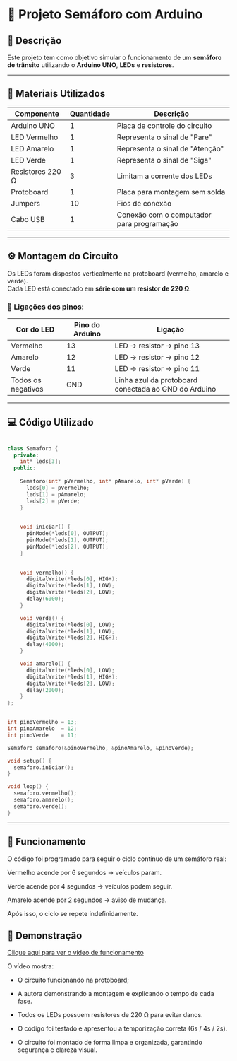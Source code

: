 # 🚦 Projeto Semáforo com Arduino

## 📘 Descrição
Este projeto tem como objetivo simular o funcionamento de um **semáforo de trânsito** utilizando o **Arduino UNO**, **LEDs** e **resistores**.  

---

## 🧩 Materiais Utilizados

| Componente | Quantidade | Descrição |
|-------------|-------------|-----------|
| Arduino UNO | 1 | Placa de controle do circuito |
| LED Vermelho | 1 | Representa o sinal de "Pare" |
| LED Amarelo | 1 | Representa o sinal de "Atenção" |
| LED Verde | 1 | Representa o sinal de "Siga" |
| Resistores 220 Ω | 3 | Limitam a corrente dos LEDs |
| Protoboard | 1 | Placa para montagem sem solda |
| Jumpers | 10 | Fios de conexão |
| Cabo USB | 1 | Conexão com o computador para programação |

---

## ⚙️ Montagem do Circuito

Os LEDs foram dispostos verticalmente na protoboard (vermelho, amarelo e verde).  
Cada LED está conectado em **série com um resistor de 220 Ω**.

### 🧠 Ligações dos pinos:

| Cor do LED | Pino do Arduino | Ligação |
|-------------|----------------|----------|
| Vermelho | 13 | LED → resistor → pino 13 |
| Amarelo | 12 | LED → resistor → pino 12 |
| Verde | 11 | LED → resistor → pino 11 |
| Todos os negativos | GND | Linha azul da protoboard conectada ao GND do Arduino |

---

## 💻 Código Utilizado

```cpp

class Semaforo {
  private:
    int* leds[3]; 
  public:
   
    Semaforo(int* pVermelho, int* pAmarelo, int* pVerde) {
      leds[0] = pVermelho;
      leds[1] = pAmarelo;
      leds[2] = pVerde;
    }

  
    void iniciar() {
      pinMode(*leds[0], OUTPUT);
      pinMode(*leds[1], OUTPUT);
      pinMode(*leds[2], OUTPUT);
    }

  
    void vermelho() {
      digitalWrite(*leds[0], HIGH);
      digitalWrite(*leds[1], LOW);
      digitalWrite(*leds[2], LOW);
      delay(6000);
    }

    void verde() {
      digitalWrite(*leds[0], LOW);
      digitalWrite(*leds[1], LOW);
      digitalWrite(*leds[2], HIGH);
      delay(4000);
    }

    void amarelo() {
      digitalWrite(*leds[0], LOW);
      digitalWrite(*leds[1], HIGH);
      digitalWrite(*leds[2], LOW);
      delay(2000);
    }
};


int pinoVermelho = 13;
int pinoAmarelo  = 12;
int pinoVerde    = 11;

Semaforo semaforo(&pinoVermelho, &pinoAmarelo, &pinoVerde);

void setup() {
  semaforo.iniciar();
}

void loop() {
  semaforo.vermelho();
  semaforo.amarelo();
  semaforo.verde();
}
```
---
## 🧠 Funcionamento

O código foi programado para seguir o ciclo contínuo de um semáforo real:

Vermelho acende por 6 segundos → veículos param.

Verde acende por 4 segundos → veículos podem seguir.

Amarelo acende por 2 segundos → aviso de mudança.

Após isso, o ciclo se repete indefinidamente.

## 🎥 Demonstração

[Clique aqui para ver o vídeo de funcionamento](https://drive.google.com/file/d/1pTQS-wJDovbb1JTUy3Y4lT6WuL7IIhcl/view?usp=sharing)

O vídeo mostra:

- O circuito funcionando na protoboard;

- A autora demonstrando a montagem e explicando o tempo de cada fase.

- Todos os LEDs possuem resistores de 220 Ω para evitar danos.

- O código foi testado e apresentou a temporização correta (6s / 4s / 2s).

- O circuito foi montado de forma limpa e organizada, garantindo segurança e clareza visual.
